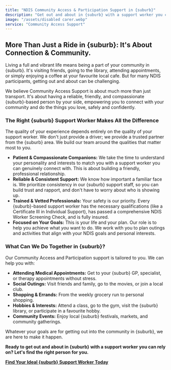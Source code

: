 ```yaml
---
title: "NDIS Community Access & Participation Support in {suburb}"
description: "Get out and about in {suburb} with a support worker you can trust. Our NDIS Community Access support is about connection, not just transport."
image: "/assets/disabled carer.webp"
service: "Community Access Support"
---
```


## More Than Just a Ride in {suburb}: It's About Connection & Community.

Living a full and vibrant life means being a part of your community in {suburb}. It's visiting friends, going to the library, attending appointments, or simply enjoying a coffee at your favourite local cafe. But for many NDIS participants, getting out and about can be challenging.

We believe Community Access Support is about much more than just transport. It's about having a reliable, friendly, and compassionate {suburb}-based person by your side, empowering you to connect with your community and do the things you love, safely and confidently.

### The Right {suburb} Support Worker Makes All the Difference

The quality of your experience depends entirely on the quality of your support worker. We don't just provide a driver; we provide a trusted partner from the {suburb} area. We build our team around the qualities that matter most to you.

*   **Patient & Compassionate Companions:** We take the time to understand your personality and interests to match you with a support worker you can genuinely connect with. This is about building a friendly, professional relationship.
*   **Reliable & Consistent Support:** We know how important a familiar face is. We prioritize consistency in our {suburb} support staff, so you can build trust and rapport, and don't have to worry about who is showing up.
*   **Trained & Vetted Professionals:** Your safety is our priority. Every {suburb}-based support worker has the necessary qualifications (like a Certificate III in Individual Support), has passed a comprehensive NDIS Worker Screening Check, and is fully insured.
*   **Focused on Your Goals:** This is your life and your plan. Our role is to help you achieve what *you* want to do. We work with you to plan outings and activities that align with your NDIS goals and personal interests.

### What Can We Do Together in {suburb}?

Our Community Access and Participation support is tailored to you. We can help you with:

*   **Attending Medical Appointments:** Get to your {suburb} GP, specialist, or therapy appointments without stress.
*   **Social Outings:** Visit friends and family, go to the movies, or join a local club.
*   **Shopping & Errands:** From the weekly grocery run to personal shopping.
*   **Hobbies & Interests:** Attend a class, go to the gym, visit the {suburb} library, or participate in a favourite hobby.
*   **Community Events:** Enjoy local {suburb} festivals, markets, and community gatherings.

Whatever your goals are for getting out into the community in {suburb}, we are here to make it happen.

**Ready to get out and about in {suburb} with a support worker you can rely on? Let's find the right person for you.**

**[Find Your Ideal {suburb} Support Worker Today](/contact)**

